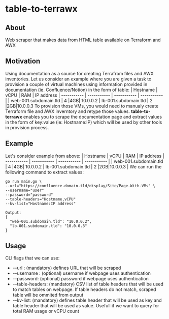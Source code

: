 # table-to-terrawx

## About

Web scraper that makes data from HTML table available on Terraform and AWX
## Motivation
Using documentation as a source for creating Terrafrom files and AWX inventories. Let us consider an example where you are given a task to provision a couple of virtual machines using information provided in documentation (ie. Confluence/Notion) in the form of table:
| Hostname      | vCPU | RAM | IP address
| ----------- | ----------- | ----------- | ----------- |
| web-001.subdomain.tld      | 4       |4GB| 10.0.0.2
| lb-001.subdomain.tld    | 2        |2GB|10.0.0.3
To provision those VMs, you would need to manualy create Terraform file and AWX inverntory and retype those values. **table-to-terrawx** enables you to scrape the documentation page and extract values in the form of key:value (ie: Hostname:IP) which will be used by other tools in provision process.
## Example
Let's consider example from above:
| Hostname      | vCPU | RAM | IP address
| ----------- | ----------- | ----------- | ----------- |
| web-001.subdomain.tld      | 4       |4GB| 10.0.0.2
| lb-001.subdomain.tld    | 2        |2GB|10.0.0.3 |
We can run the following command to extract values:

    go run main.go \
    --url="https://confluence.domain.tld/display/Site/Page-With-VMs" \
    --username="user"
    --password="password"
    --table-headers="Hostname,vCPU"
    --kv-list="Hostname:IP address"
    
    Output:
    {
      "web-001.subdomain.tld": "10.0.0.2",
      "lb-001.subdomain.tld": "10.0.0.3"
    }
    
## Usage
CLI flags that we can use:

 - --url : (mandatory) defines URL that will be scraped
 - --username : (optional) username if webpage uses authentication
 - --password: (optional) password if webpage uses authentication
 - --table-headers: (mandatory) CSV list of table headers that will be used to match tables on webpage. If table headers do not match, scraped table will be ommited from output
 - --kv-list: (mandatory) defines table header that will be used as key and table header that will be used as value. Usefull if we want to query for total RAM usage or vCPU count